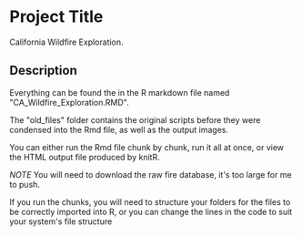 # Project Title

California Wildfire Exploration.

## Description

Everything can be found the in the R markdown file named
"CA_Wildfire_Exploration.RMD". 

The "old_files" folder contains the original scripts before they were
condensed into the Rmd file, as well as the output images. 

You can either run the Rmd file chunk by chunk, run it all at once, or view the
HTML output file produced by knitR. 

*NOTE* You will need to download the raw fire database, it's too large
        for me to push.

If you run the chunks, you will need to structure your folders for the files
to be correctly imported into R, or you can change the lines in the code to suit
your system's file structure

